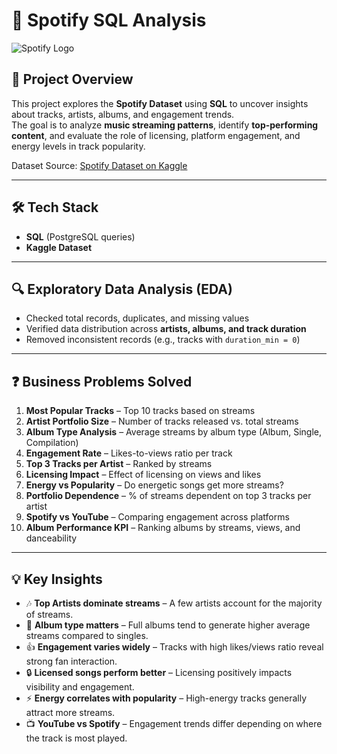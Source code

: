 # 🎵 Spotify SQL Analysis  

![Spotify Logo](https://upload.wikimedia.org/wikipedia/commons/1/19/Spotify_logo_without_text.svg)  

## 📌 Project Overview  
This project explores the **Spotify Dataset** using **SQL** to uncover insights about tracks, artists, albums, and engagement trends.  
The goal is to analyze **music streaming patterns**, identify **top-performing content**, and evaluate the role of licensing, platform engagement, and energy levels in track popularity.  

Dataset Source: [Spotify Dataset on Kaggle](https://www.kaggle.com/datasets/sanjanchaudhari/spotify-dataset?resource=download)  

---

## 🛠️ Tech Stack  
- **SQL** (PostgreSQL queries)  
- **Kaggle Dataset**  

---

## 🔍 Exploratory Data Analysis (EDA)  
- Checked total records, duplicates, and missing values  
- Verified data distribution across **artists, albums, and track duration**  
- Removed inconsistent records (e.g., tracks with `duration_min = 0`)  

---

## ❓ Business Problems Solved  

1. **Most Popular Tracks** – Top 10 tracks based on streams  
2. **Artist Portfolio Size** – Number of tracks released vs. total streams  
3. **Album Type Analysis** – Average streams by album type (Album, Single, Compilation)  
4. **Engagement Rate** – Likes-to-views ratio per track  
5. **Top 3 Tracks per Artist** – Ranked by streams  
6. **Licensing Impact** – Effect of licensing on views and likes  
7. **Energy vs Popularity** – Do energetic songs get more streams?  
8. **Portfolio Dependence** – % of streams dependent on top 3 tracks per artist  
9. **Spotify vs YouTube** – Comparing engagement across platforms  
10. **Album Performance KPI** – Ranking albums by streams, views, and danceability  

---

## 💡 Key Insights  

- 🎶 **Top Artists dominate streams** – A few artists account for the majority of streams.  
- 💽 **Album type matters** – Full albums tend to generate higher average streams compared to singles.  
- 👍 **Engagement varies widely** – Tracks with high likes/views ratio reveal strong fan interaction.  
- 🔒 **Licensed songs perform better** – Licensing positively impacts visibility and engagement.  
- ⚡ **Energy correlates with popularity** – High-energy tracks generally attract more streams.  
- 📺 **YouTube vs Spotify** – Engagement trends differ depending on where the track is most played.  

